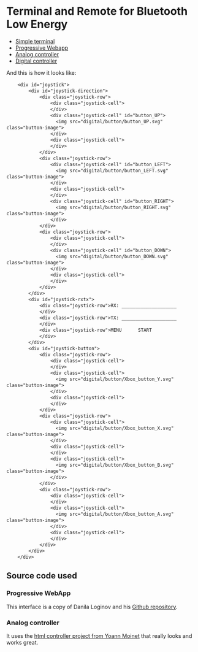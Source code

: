 # Terminal and Remote for Bluetooth Low Energy 

- [Simple terminal](./simple/)
- [Progressive Webapp](./loginov/)
- [Analog controller](./analog/)
- [Digital controller](./digital/)

And this is how it looks like:

        <div id="joystick">
        	<div id="joystick-direction">
        		<div class="joystick-row">
        			<div class="joystick-cell">
        			</div>
        			<div class="joystick-cell" id="button_UP">
        			  <img src="digital/button/button_UP.svg" class="button-image">
        		    </div>
        			<div class="joystick-cell">
        			</div>
        		</div>
        		<div class="joystick-row">
        			<div class="joystick-cell" id="button_LEFT">
        			  <img src="digital/button/button_LEFT.svg" class="button-image">
        			</div>
        			<div class="joystick-cell">
        			</div>
        			<div class="joystick-cell" id="button_RIGHT">
        			  <img src="digital/button/button_RIGHT.svg" class="button-image">
        			</div>
        		</div>
        		<div class="joystick-row">
        			<div class="joystick-cell">
        			</div>
        			<div class="joystick-cell" id="button_DOWN">
        			  <img src="digital/button/button_DOWN.svg" class="button-image">
        			</div>
        			<div class="joystick-cell">
        			</div>
        		</div>
        	</div>
        	<div id="joystick-rxtx">
        		<div class="joystick-row">RX: ____________________
        		</div>
        		<div class="joystick-row">TX: ____________________
        		</div>
        		<div class="joystick-row">MENU      START
        		</div>
        	</div>
        	<div id="joystick-button">
        		<div class="joystick-row">
        			<div class="joystick-cell">
        			</div>
        			<div class="joystick-cell">
        			  <img src="digital/button/Xbox_button_Y.svg" class="button-image">
        			</div>
        			<div class="joystick-cell">
        			</div>
        		</div>
        		<div class="joystick-row">
        			<div class="joystick-cell">
        			  <img src="digital/button/Xbox_button_X.svg" class="button-image">
        			</div>
        			<div class="joystick-cell">
        			</div>
        			<div class="joystick-cell">
        			  <img src="digital/button/Xbox_button_B.svg" class="button-image">
        			</div>
        		</div>
        		<div class="joystick-row">
        			<div class="joystick-cell">
        			</div>
        			<div class="joystick-cell">
        			  <img src="digital/button/Xbox_button_A.svg" class="button-image">
        			</div>
        			<div class="joystick-cell">
        			</div>
        		</div>
        	</div>
        </div>

## Source code used

### Progressive WebApp

This interface is a copy of Danila Loginov and his [Github repository](https://github.com/loginov-rocks/Web-Bluetooth-Terminal).

### Analog controller

It uses the [html controller project from Yoann Moinet](https://github.com/yoannmoinet/nipplejs) that really looks and works great.

